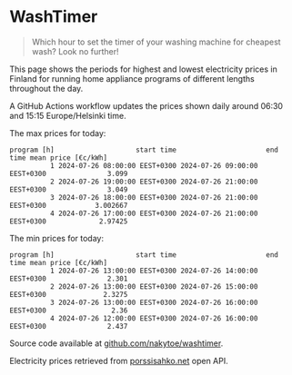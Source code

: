 
# WashTimer

> Which hour to set the timer of your washing machine for cheapest wash? Look no further!

This page shows the periods for highest and lowest electricity prices in Finland 
for running home appliance programs of different lengths throughout the day. 

A GitHub Actions workflow updates the prices shown daily around 06:30 and 15:15 Europe/Helsinki time.

The max prices for today:

	program [h]                    start time                      end time mean price [€c/kWh]
	          1 2024-07-26 08:00:00 EEST+0300 2024-07-26 09:00:00 EEST+0300               3.099
	          2 2024-07-26 19:00:00 EEST+0300 2024-07-26 21:00:00 EEST+0300               3.049
	          3 2024-07-26 18:00:00 EEST+0300 2024-07-26 21:00:00 EEST+0300            3.002667
	          4 2024-07-26 17:00:00 EEST+0300 2024-07-26 21:00:00 EEST+0300             2.97425

The min prices for today:

	program [h]                    start time                      end time mean price [€c/kWh]
	          1 2024-07-26 13:00:00 EEST+0300 2024-07-26 14:00:00 EEST+0300               2.301
	          2 2024-07-26 13:00:00 EEST+0300 2024-07-26 15:00:00 EEST+0300              2.3275
	          3 2024-07-26 13:00:00 EEST+0300 2024-07-26 16:00:00 EEST+0300                2.36
	          4 2024-07-26 12:00:00 EEST+0300 2024-07-26 16:00:00 EEST+0300               2.437


Source code available at [github.com/nakytoe/washtimer](https://github.com/nakytoe/washtimer).

Electricity prices retrieved from [porssisahko.net](https://porssisahko.net/api) open API.
